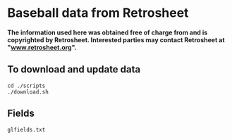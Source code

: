 # Baseball data from Retrosheet

**The information used here was obtained free of charge from and is copyrighted by Retrosheet. Interested parties may contact Retrosheet at "www.retrosheet.org".**


## To download and update data

```
cd ./scripts
./download.sh
```

## Fields

`glfields.txt`

